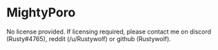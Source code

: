 # MightyPoro
No license provided. If licensing required, please contact me on discord (Rusty#4765), reddit (/u/Rustywolf) or github (Rustywolf).

